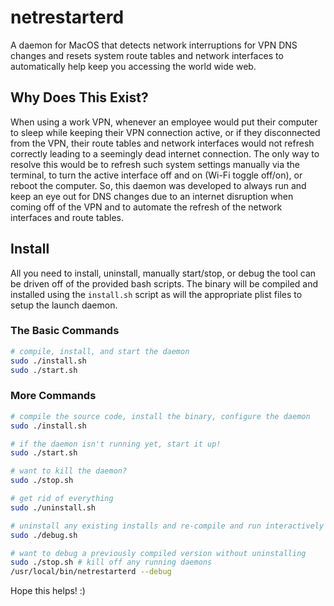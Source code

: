 # netrestarterd
A daemon for MacOS that detects network interruptions for VPN DNS changes and resets system route tables and network interfaces to automatically help keep you accessing the world wide web.

## Why Does This Exist?
When using a work VPN, whenever an employee would put their computer to sleep while keeping their VPN connection active, or if they disconnected from the VPN, their route tables and network interfaces would not refresh correctly leading to a seemingly dead internet connection. The only way to resolve this would be to refresh such system settings manually via the terminal, to turn the active interface off and on (Wi-Fi toggle off/on), or reboot the computer. So, this daemon was developed to always run and keep an eye out for DNS changes due to an internet disruption when coming off of the VPN and to automate the refresh of the network interfaces and route tables.

## Install
All you need to install, uninstall, manually start/stop, or debug the tool can be driven off of the provided bash scripts. The binary will be compiled and installed using the `install.sh` script as will the appropriate plist files to setup the launch daemon.

### The Basic Commands

```sh
# compile, install, and start the daemon
sudo ./install.sh
sudo ./start.sh
```

### More Commands
```sh
# compile the source code, install the binary, configure the daemon
sudo ./install.sh

# if the daemon isn't running yet, start it up!
sudo ./start.sh

# want to kill the daemon?
sudo ./stop.sh

# get rid of everything
sudo ./uninstall.sh

# uninstall any existing installs and re-compile and run interactively
sudo ./debug.sh

# want to debug a previously compiled version without uninstalling
sudo ./stop.sh # kill off any running daemons
/usr/local/bin/netrestarterd --debug
```

Hope this helps! :)